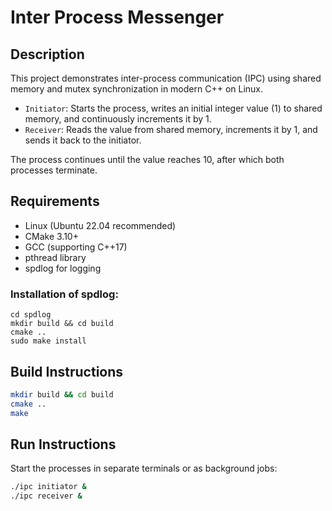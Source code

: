 # Inter Process Messenger

## Description
This project demonstrates inter-process communication (IPC) using shared memory and mutex synchronization in modern C++ on Linux.

- `Initiator`: Starts the process, writes an initial integer value (1) to shared memory, and continuously increments it by 1.
- `Receiver`: Reads the value from shared memory, increments it by 1, and sends it back to the initiator.

The process continues until the value reaches 10, after which both processes terminate.

## Requirements  
- Linux (Ubuntu 22.04 recommended)
- CMake 3.10+
- GCC (supporting C++17)
- pthread library
- spdlog for logging

### Installation of spdlog:

```git clone https://github.com/gabime/spdlog.git
cd spdlog
mkdir build && cd build
cmake ..
sudo make install
```

## Build Instructions

   ```bash
   mkdir build && cd build
   cmake ..
   make
   ```

## Run Instructions
Start the processes in separate terminals or as background jobs:
```bash
./ipc initiator &
./ipc receiver &
```